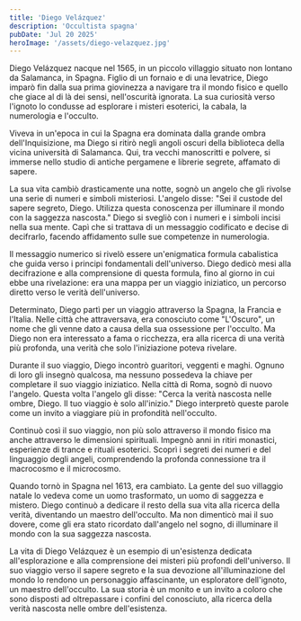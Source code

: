 ```yaml
---
title: 'Diego Velázquez'
description: 'Occultista spagna'
pubDate: 'Jul 20 2025'
heroImage: '/assets/diego-velazquez.jpg'
---
```


Diego Velázquez nacque nel 1565, in un piccolo villaggio situato non lontano da Salamanca, in Spagna. Figlio di un fornaio e di una levatrice, Diego imparò fin dalla sua prima giovinezza a navigare tra il mondo fisico e quello che giace al di là dei sensi, nell'oscurità ignorata. La sua curiosità verso l'ignoto lo condusse ad esplorare i misteri esoterici, la cabala, la numerologia e l'occulto.

Viveva in un'epoca in cui la Spagna era dominata dalla grande ombra dell'Inquisizione, ma Diego si ritirò negli angoli oscuri della biblioteca della vicina università di Salamanca. Qui, tra vecchi manoscritti e polvere, si immerse nello studio di antiche pergamene e librerie segrete, affamato di sapere.

La sua vita cambiò drasticamente una notte, sognò un angelo che gli rivolse una serie di numeri e simboli misteriosi. L'angelo disse: "Sei il custode del sapere segreto, Diego. Utilizza questa conoscenza per illuminare il mondo con la saggezza nascosta." Diego si svegliò con i numeri e i simboli incisi nella sua mente. Capì che si trattava di un messaggio codificato e decise di decifrarlo, facendo affidamento sulle sue competenze in numerologia.

Il messaggio numerico si rivelò essere un'enigmatica formula cabalistica che guida verso i principi fondamentali dell'universo. Diego dedicò mesi alla decifrazione e alla comprensione di questa formula, fino al giorno in cui ebbe una rivelazione: era una mappa per un viaggio iniziatico, un percorso diretto verso le verità dell'universo.

Determinato, Diego partì per un viaggio attraverso la Spagna, la Francia e l'Italia. Nelle città che attraversava, era conosciuto come "L'Oscuro", un nome che gli venne dato a causa della sua ossessione per l'occulto. Ma Diego non era interessato a fama o ricchezza, era alla ricerca di una verità più profonda, una verità che solo l'iniziazione poteva rivelare.

Durante il suo viaggio, Diego incontrò guaritori, veggenti e maghi. Ognuno di loro gli insegnò qualcosa, ma nessuno possedeva la chiave per completare il suo viaggio iniziatico. Nella città di Roma, sognò di nuovo l'angelo. Questa volta l'angelo gli disse: "Cerca la verità nascosta nelle ombre, Diego. Il tuo viaggio è solo all'inizio." Diego interpretò queste parole come un invito a viaggiare più in profondità nell'occulto.

Continuò così il suo viaggio, non più solo attraverso il mondo fisico ma anche attraverso le dimensioni spirituali. Impegnò anni in ritiri monastici, esperienze di trance e rituali esoterici. Scoprì i segreti dei numeri e del linguaggio degli angeli, comprendendo la profonda connessione tra il macrocosmo e il microcosmo.

Quando tornò in Spagna nel 1613, era cambiato. La gente del suo villaggio natale lo vedeva come un uomo trasformato, un uomo di saggezza e mistero. Diego continuò a dedicare il resto della sua vita alla ricerca della verità, diventando un maestro dell'occulto. Ma non dimenticò mai il suo dovere, come gli era stato ricordato dall'angelo nel sogno, di illuminare il mondo con la sua saggezza nascosta.

La vita di Diego Velázquez è un esempio di un'esistenza dedicata all'esplorazione e alla comprensione dei misteri più profondi dell'universo. Il suo viaggio verso il sapere segreto e la sua devozione all'illuminazione del mondo lo rendono un personaggio affascinante, un esploratore dell'ignoto, un maestro dell'occulto. La sua storia è un monito e un invito a coloro che sono disposti ad oltrepassare i confini del conosciuto, alla ricerca della verità nascosta nelle ombre dell'esistenza.